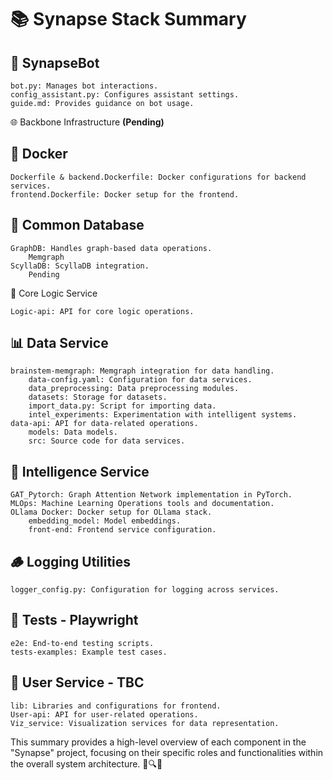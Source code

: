 # 📚 Synapse Stack Summary

## 🤖 SynapseBot

    bot.py: Manages bot interactions.
    config_assistant.py: Configures assistant settings.
    guide.md: Provides guidance on bot usage.

🌐 Backbone Infrastructure **(Pending)**


## 🐳 Docker

    Dockerfile & backend.Dockerfile: Docker configurations for backend services.
    frontend.Dockerfile: Docker setup for the frontend.

## 💾 Common Database

    GraphDB: Handles graph-based data operations.
        Memgraph
    ScyllaDB: ScyllaDB integration.
        Pending

🔧 Core Logic Service

    Logic-api: API for core logic operations.

 

## 📊 Data Service

    brainstem-memgraph: Memgraph integration for data handling.
        data-config.yaml: Configuration for data services.
        data_preprocessing: Data preprocessing modules.
        datasets: Storage for datasets.
        import_data.py: Script for importing data.
        intel_experiments: Experimentation with intelligent systems.
    data-api: API for data-related operations.
        models: Data models.
        src: Source code for data services.

## 🧠 Intelligence Service

    GAT_Pytorch: Graph Attention Network implementation in PyTorch.
    MLOps: Machine Learning Operations tools and documentation.
    OLlama Docker: Docker setup for OLlama stack.
        embedding_model: Model embeddings.
        front-end: Frontend service configuration.

## 🪵 Logging Utilities

    logger_config.py: Configuration for logging across services.

## 🧪 Tests - Playwright

    e2e: End-to-end testing scripts.
    tests-examples: Example test cases.

## 👥 User Service - TBC

    lib: Libraries and configurations for frontend.
    User-api: API for user-related operations.
    Viz_service: Visualization services for data representation.

This summary provides a high-level overview of each component in the "Synapse" project, focusing on their specific roles and functionalities within the overall system architecture. 🚀🔍🌟